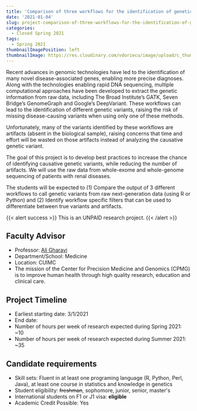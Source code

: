 ```yaml
---
title: 'Comparison of three workflows for the identification of genetic variants'
date: '2021-01-04'
slug: project-comparison-of-three-workflows-for-the-identification-of-genetic-variants
categories:
  - Closed Spring 2021
tags:
  - Spring 2021
thumbnailImagePosition: left
thumbnailImage: https://res.cloudinary.com/vdoriecu/image/upload/c_thumb,w_200,g_face/v1579110178/construction_c6dqbd.png
---
```

Recent advances in genomic technologies have led to the identification of many novel disease-associated genes, enabling more precise diagnoses. Along with the technologies enabling rapid DNA sequencing, multiple computational approaches have been developed to extract the genetic information from raw data, including The Broad Institute’s GATK, Seven Bridge’s GenomeGraph and Google’s DeepVariant. These workflows can lead to the identification of different genetic variants, raising the risk of missing disease-causing variants when using only one of these methods. 

<!--more-->

Unfortunately, many of the variants identified by these workflows are artifacts (absent in the biological sample), raising concerns that time and effort will be wasted on those artifacts instead of analyzing the causative genetic variant. 

The goal of this project is to develop best practices to increase the chance of identifying causative genetic variants, while reducing the number of artifacts. We will use the raw data from whole-exome and whole-genome sequencing of patients with renal diseases. 

The students will be expected to (1) Compare the output of 3 different workflows to call genetic variants from raw next-generation data (using R or Python) and (2) Identify workflow specific filters that can be used to differentiate between true variants and artifacts. 

{{< alert success >}}
This is an UNPAID research project.
{{< /alert >}}

## Faculty Advisor
+ Professor: [Ali Gharavi](http://columbiamedicine.org/cpmg/)
+ Department/School: Medicine
+ Location: CUIMC
+ The mission of the Center for Precision Medicine and Genomics (CPMG) is to improve human health through high quality research, education and clinical care.

## Project Timeline
+ Earliest starting date: 3/1/2021
+ End date: 
+ Number of hours per week of research expected during Spring 2021: ~10
+ Number of hours per week of research expected during Summer 2021: ~35

## Candidate requirements
+ Skill sets: Fluent in at least one programing language (R, Python, Perl, Java), at least one course in statistics and knowledge in genetics
+ Student eligibility: ~~freshman~~, sophomore, junior, senior, master's
+ International students on F1 or J1 visa: **eligible**
+ Academic Credit Possible: Yes

